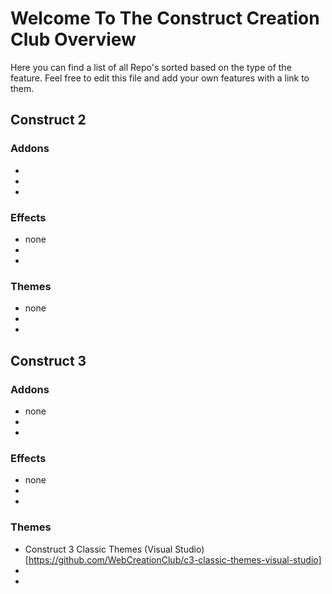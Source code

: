 # Welcome To The Construct Creation Club Overview
Here you can find a list of all Repo's sorted based on the type of the feature.
Feel free to edit this file and add your own features with a link to them.

## Construct 2
### Addons
- 
-
-

### Effects
- none
-
-

### Themes
- none
-
-

## Construct 3
### Addons
- none
- 
-

### Effects
- none
-
-

### Themes
- Construct 3 Classic Themes (Visual Studio) [https://github.com/WebCreationClub/c3-classic-themes-visual-studio]
- 
-

